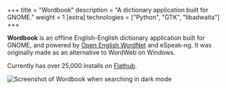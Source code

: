 +++
title = "Wordbook"
description = "A dictionary application built for GNOME."
weight = 1
[extra]
technologies = ["Python", "GTK", "libadwaita"]
+++

**Wordbook** is an offline English-English dictionary application built for GNOME, and powered by [Open English WordNet](https://github.com/globalwordnet/english-wordnet) and eSpeak-ng. It was originally made as an alternative to WordWeb on Windows.

Currently has over 25,000 installs on [Flathub](https://flathub.org/apps/dev.mufeed.Wordbook/).

![Screenshot of Wordbook when searching in dark mode](/images/wordbook/wordbook-search-dark.png)
